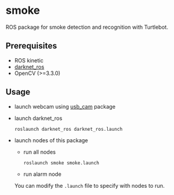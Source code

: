 # smoke
ROS package for smoke detection and recognition with Turtlebot.

## Prerequisites
* ROS kinetic
* [darknet_ros](https://github.com/leggedrobotics/darknet_ros)
* OpenCV (>=3.3.0)

## Usage
* launch webcam using [usb_cam](https://github.com/ros-drivers/usb_cam) package
* launch darknet_ros
  ```
  roslaunch darknet_ros darknet_ros.launch
  ```
* launch nodes of this package
  * run all nodes
    ```shell
    roslaunch smoke smoke.launch
    ```
  * run alarm node
  
  You can modify the `.launch` file to specify with nodes to run.
  